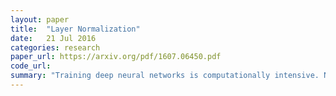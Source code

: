 ```yaml
---
layout: paper
title:  "Layer Normalization"
date:   21 Jul 2016
categories: research
paper_url: https://arxiv.org/pdf/1607.06450.pdf
code_url: 
summary: "Training deep neural networks is computationally intensive. Normalizing neuron activities can speed up training, with batch normalization being a popular method that uses mini-batch data to normalize neuron inputs, reducing training time for feed-forward networks. However, its effectiveness varies with mini-batch size and adapting it to recurrent neural networks (RNNs) is challenging. This paper introduces layer normalization as an alternative, normalizing inputs across a single training case's entire layer and maintaining consistent computations across training and testing phases. Layer normalization, which includes adaptive bias and gain for each neuron, stabilizes hidden state dynamics in RNNs and significantly cuts training time, offering a practical solution for both feed-forward and recurrent architectures."
---
```


